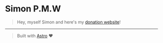 # Simon P.M.W

> Hey, myself Simon and here's my [donation website](https://simonpmw.vercel.app)!

---

> Built with [Astro](https://astro.build/) :heart:
